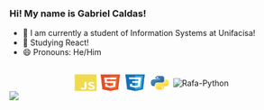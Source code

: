 ### Hi! My name is Gabriel Caldas!

- 🔭 I am currently a student of Information Systems at Unifacisa!
- 🌱 Studying React!
- 😄 Pronouns: He/Him

<div align="center">
  <a href="https://github.com/GabCaldas">
  <a href9="https://github-readme-stats.vercel.app/api?username=GabCaldas)](https://github.com/anuraghazra/github-readme-stats">
</div>

</div>

<div align="center" style="display: inline_block"><br>
  <img align="center" alt="Rafa-Js" height="30" width="40" src="https://raw.githubusercontent.com/devicons/devicon/master/icons/javascript/javascript-plain.svg">
  <img align="center" alt="Rafa-HTML" height="30" width="40" src="https://raw.githubusercontent.com/devicons/devicon/master/icons/html5/html5-original.svg">
  <img align="center" alt="Rafa-CSS" height="30" width="40" src="https://raw.githubusercontent.com/devicons/devicon/master/icons/css3/css3-original.svg">
  <img align="center" alt="Rafa-Python" height="30" width="40" src="https://raw.githubusercontent.com/devicons/devicon/master/icons/python/python-original.svg">
   <img align="center" alt="Rafa-Python" height="30" width="40" src="https://cdn.jsdelivr.net/gh/devicons/devicon/icons/java/java-original.svg" />
</div>

<div>
<a href="https://www.linkedin.com/in/gabriel-caldas-2570a5235/"> <img src=https://img.shields.io/badge/LinkedIn-0077B5?style=for-the-badge&logo=linkedin&logoColor=white </a>
</div>
  

